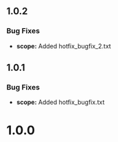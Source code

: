 ## 1.0.2 


### Bug Fixes

* **scope:** Added hotfix_bugfix_2.txt 



## 1.0.1 


### Bug Fixes

* **scope:** Added hotfix_bugfix.txt 



# 1.0.0